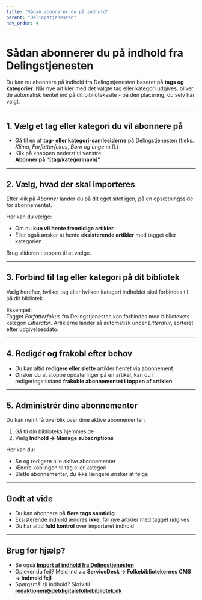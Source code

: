 ```yaml
---
title: "Sådan abonnerer du på indhold"
parent: "Delingstjenesten"
nav_order: 4
---
```


# Sådan abonnerer du på indhold fra Delingstjenesten

Du kan nu abonnere på indhold fra Delingstjenesten baseret på **tags og kategorier**. Når nye artikler med det valgte tag eller kategori udgives, bliver de automatisk hentet ind på dit bibliotekssite - på den placering, du selv har valgt.

---

## 1. Vælg et tag eller kategori du vil abonnere på

- Gå til en af **tag- eller kategori-samlesiderne** på Delingstjenesten (f.eks. *Klima*, *Forfatterfokus*, *Børn og unge* m.fl.)
- Klik på knappen nederst til venstre:  
  **Abonner på "[tag/kategorinavn]"**

---

## 2. Vælg, hvad der skal importeres

Efter klik på *Abonner* lander du på dit eget sitet igen, på en opsætningsside for abonnementet.

Her kan du vælge:

- Om du **kun vil hente fremtidige artikler**
- Eller også ønsker at hente **eksisterende artikler** med tagget eller kategorien

Brug slideren i toppen til at vælge.

---

## 3. Forbind til tag eller kategori på dit bibliotek

Vælg herefter, hvilket tag eller hvilken kategori indholdet skal forbindes til på dit bibliotek.

Eksempel:  
Tagget *Forfatterfokus* fra Delingstjenesten kan forbindes med bibliotekets kategori *Litteratur*. Artiklerne lander så automatisk under *Litteratur*, sorteret efter udgivelsesdato.

---

## 4. Redigér og frakobl efter behov

- Du kan altid **redigere eller slette** artikler hentet via abonnement
- Ønsker du at stoppe opdateringer på en artikel, kan du i redigeringstilstand **frakoble abonnementet i toppen af artiklen**

---

## 5. Administrér dine abonnementer

Du kan nemt få overblik over dine aktive abonnementer:

1. Gå til din biblioteks hjemmeside
2. Vælg **Indhold → Manage subscriptions**

Her kan du:

- Se og redigere alle aktive abonnementer
- Ændre koblingen til tag eller kategori
- Slette abonnementer, du ikke længere ønsker at følge

---

## Godt at vide

- Du kan abonnere på **flere tags samtidig**
- Eksisterende indhold ændres **ikke**, før nye artikler med tagget udgives
- Du har altid **fuld kontrol** over importeret indhold

---

## Brug for hjælp?

- Se også [**Import af indhold fra Delingstjenesten**](https://www.folkebibliotekernescms.dk/main/delingstjenesten/import-af-indhold/)
- Oplever du fejl? Meld ind via **ServiceDesk → Folkebibliotekernes CMS → Indmeld fejl**
- Spørgsmål til indhold? Skriv til [**redaktionen@detdigitalefolkebibliotek.dk**](mailto:redaktionen@detdigitalefolkebibliotek.dk)
